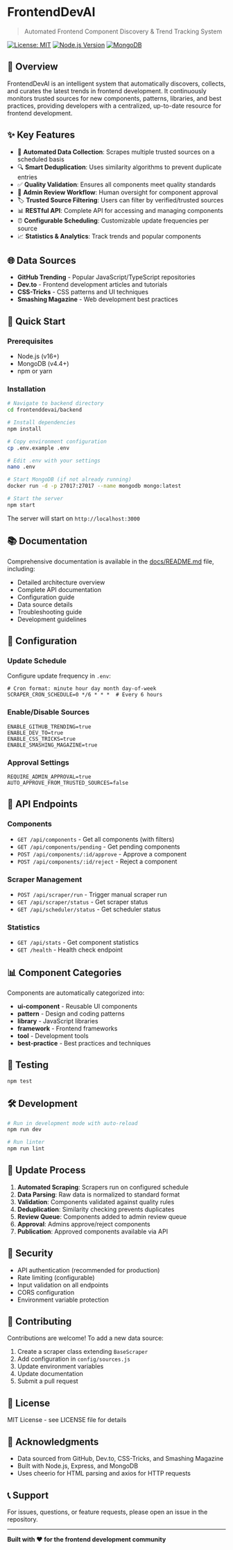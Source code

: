 # FrontendDevAI

> Automated Frontend Component Discovery & Trend Tracking System

[![License: MIT](https://img.shields.io/badge/License-MIT-yellow.svg)](https://opensource.org/licenses/MIT)
[![Node.js Version](https://img.shields.io/badge/node-%3E%3D16.0.0-brightgreen)](https://nodejs.org/)
[![MongoDB](https://img.shields.io/badge/MongoDB-%3E%3D4.4-green)](https://www.mongodb.com/)

## 🎯 Overview

FrontendDevAI is an intelligent system that automatically discovers, collects, and curates the latest trends in frontend development. It continuously monitors trusted sources for new components, patterns, libraries, and best practices, providing developers with a centralized, up-to-date resource for frontend development.

## ✨ Key Features

- 🤖 **Automated Data Collection**: Scrapes multiple trusted sources on a scheduled basis
- 🔍 **Smart Deduplication**: Uses similarity algorithms to prevent duplicate entries
- ✅ **Quality Validation**: Ensures all components meet quality standards
- 👥 **Admin Review Workflow**: Human oversight for component approval
- 🏷️ **Trusted Source Filtering**: Users can filter by verified/trusted sources
- 📊 **RESTful API**: Complete API for accessing and managing components
- ⏰ **Configurable Scheduling**: Customizable update frequencies per source
- 📈 **Statistics & Analytics**: Track trends and popular components

## 🌐 Data Sources

- **GitHub Trending** - Popular JavaScript/TypeScript repositories
- **Dev.to** - Frontend development articles and tutorials
- **CSS-Tricks** - CSS patterns and UI techniques
- **Smashing Magazine** - Web development best practices

## 🚀 Quick Start

### Prerequisites

- Node.js (v16+)
- MongoDB (v4.4+)
- npm or yarn

### Installation

```bash
# Navigate to backend directory
cd frontenddevai/backend

# Install dependencies
npm install

# Copy environment configuration
cp .env.example .env

# Edit .env with your settings
nano .env

# Start MongoDB (if not already running)
docker run -d -p 27017:27017 --name mongodb mongo:latest

# Start the server
npm start
```

The server will start on `http://localhost:3000`

## 📚 Documentation

Comprehensive documentation is available in the [docs/README.md](./docs/README.md) file, including:

- Detailed architecture overview
- Complete API documentation
- Configuration guide
- Data source details
- Troubleshooting guide
- Development guidelines

## 🔧 Configuration

### Update Schedule

Configure update frequency in `.env`:

```env
# Cron format: minute hour day month day-of-week
SCRAPER_CRON_SCHEDULE=0 */6 * * *  # Every 6 hours
```

### Enable/Disable Sources

```env
ENABLE_GITHUB_TRENDING=true
ENABLE_DEV_TO=true
ENABLE_CSS_TRICKS=true
ENABLE_SMASHING_MAGAZINE=true
```

### Approval Settings

```env
REQUIRE_ADMIN_APPROVAL=true
AUTO_APPROVE_FROM_TRUSTED_SOURCES=false
```

## 🔌 API Endpoints

### Components
- `GET /api/components` - Get all components (with filters)
- `GET /api/components/pending` - Get pending components
- `POST /api/components/:id/approve` - Approve a component
- `POST /api/components/:id/reject` - Reject a component

### Scraper Management
- `POST /api/scraper/run` - Trigger manual scraper run
- `GET /api/scraper/status` - Get scraper status
- `GET /api/scheduler/status` - Get scheduler status

### Statistics
- `GET /api/stats` - Get component statistics
- `GET /health` - Health check endpoint

## 📊 Component Categories

Components are automatically categorized into:

- **ui-component** - Reusable UI components
- **pattern** - Design and coding patterns
- **library** - JavaScript libraries
- **framework** - Frontend frameworks
- **tool** - Development tools
- **best-practice** - Best practices and techniques

## 🧪 Testing

```bash
npm test
```

## 🛠️ Development

```bash
# Run in development mode with auto-reload
npm run dev

# Run linter
npm run lint
```

## 📝 Update Process

1. **Automated Scraping**: Scrapers run on configured schedule
2. **Data Parsing**: Raw data is normalized to standard format
3. **Validation**: Components validated against quality rules
4. **Deduplication**: Similarity checking prevents duplicates
5. **Review Queue**: Components added to admin review queue
6. **Approval**: Admins approve/reject components
7. **Publication**: Approved components available via API

## 🔐 Security

- API authentication (recommended for production)
- Rate limiting (configurable)
- Input validation on all endpoints
- CORS configuration
- Environment variable protection

## 🤝 Contributing

Contributions are welcome! To add a new data source:

1. Create a scraper class extending `BaseScraper`
2. Add configuration in `config/sources.js`
3. Update environment variables
4. Update documentation
5. Submit a pull request

## 📄 License

MIT License - see LICENSE file for details

## 🙏 Acknowledgments

- Data sourced from GitHub, Dev.to, CSS-Tricks, and Smashing Magazine
- Built with Node.js, Express, and MongoDB
- Uses cheerio for HTML parsing and axios for HTTP requests

## 📞 Support

For issues, questions, or feature requests, please open an issue in the repository.

---

**Built with ❤️ for the frontend development community**
